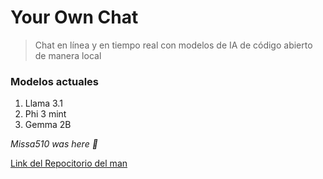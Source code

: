 # Your Own Chat

> Chat en línea y en tiempo real con modelos de IA de código abierto de manera local

### Modelos actuales
1. Llama 3.1
2. Phi 3 mint
3. Gemma 2B

*Missa510 was here 👻*

[Link del Repocitorio del man](https://github.com/mlc-ai/web-llm)